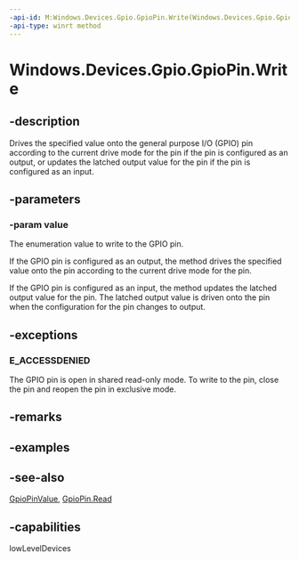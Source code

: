 ```yaml
---
-api-id: M:Windows.Devices.Gpio.GpioPin.Write(Windows.Devices.Gpio.GpioPinValue)
-api-type: winrt method
---
```


<!-- Method syntax
public void Write(Windows.Devices.Gpio.GpioPinValue value)
-->

# Windows.Devices.Gpio.GpioPin.Write

## -description
Drives the specified value onto the general purpose I/O (GPIO) pin according to the current drive mode for the pin if the pin is configured as an output, or updates the latched output value for the pin if the pin is configured as an input.

## -parameters
### -param value
The enumeration value to write to the GPIO pin.

If the GPIO pin is configured as an output, the method drives the specified value onto the pin according to the current drive mode for the pin.

If the GPIO pin is configured as an input, the method updates the latched output value for the pin. The latched output value is driven onto the pin when the configuration for the pin changes to output.

## -exceptions
### E_ACCESSDENIED

The GPIO pin is open in shared read-only mode. To write to the pin, close the pin and reopen the pin in exclusive mode.

## -remarks

## -examples

## -see-also
[GpioPinValue](gpiopinvalue.md), [GpioPin.Read](gpiopin_read.md)

## -capabilities
lowLevelDevices